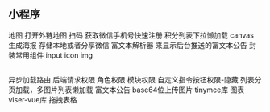## 小程序
地图   打开外链地图
扫码
获取微信手机号快速注册
积分列表下拉懒加载
canvas 生成海报   存储本地或者分享微信
富文本解析器 来显示后台推送的富文本公告
封装常用组件 input icon img

##
异步加载路由  后端请求权限 角色权限 模块权限   自定义指令按钮权限-隐藏
列表分页加载，多图片列表懒加载
富文本公告  base64位上传图片 tinymce库
图表 viser-vue库
拖拽表格
